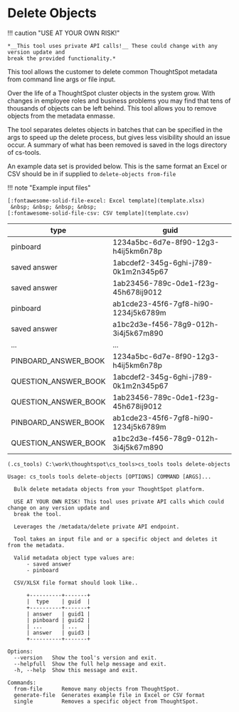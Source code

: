# Delete Objects

!!! caution "USE AT YOUR OWN RISK!"

    *__This tool uses private API calls!__ These could change with any version update and
    break the provided functionality.*

This tool allows the customer to delete common ThoughtSpot metadata from command line
args or file input. 

Over the life of a ThoughtSpot cluster objects in the system grow. With changes in
employee roles and business problems you may find that tens of thousands of objects can
be left behind. This tool allows you to remove objects from the metadata enmasse. 

The tool separates deletes objects in batches that can be specified in the args to speed
up the delete process, but gives less visibility should an issue occur. A summary of
what has been removed is saved in the logs directory of cs-tools. 

An example data set is provided below. This is the same format an Excel or CSV should be
in if supplied to `delete-objects from-file`

!!! note "Example input files"

    [:fontawesome-solid-file-excel: Excel template](template.xlsx)
     &nbsp; &nbsp; &nbsp; &nbsp; 
    [:fontawesome-solid-file-csv: CSV template](template.csv)


| type                 | guid                                 |
| -------------------- | ------------------------------------ |
| pinboard             | 1234a5bc-6d7e-8f90-12g3-h4ij5km6n78p |
| saved answer         | 1abcdef2-345g-6ghi-j789-0k1m2n345p67 |
| saved answer         | 1ab23456-789c-0de1-f23g-45h678ij9012 |
| pinboard             | ab1cde23-45f6-7gf8-hi90-1234j5k6789m |
| saved answer         | a1bc2d3e-f456-78g9-012h-3i4j5k67m890 |
| ...                  | ...                                  |
| PINBOARD_ANSWER_BOOK | 1234a5bc-6d7e-8f90-12g3-h4ij5km6n78p |
| QUESTION_ANSWER_BOOK | 1abcdef2-345g-6ghi-j789-0k1m2n345p67 |
| QUESTION_ANSWER_BOOK | 1ab23456-789c-0de1-f23g-45h678ij9012 |
| PINBOARD_ANSWER_BOOK | ab1cde23-45f6-7gf8-hi90-1234j5k6789m |
| QUESTION_ANSWER_BOOK | a1bc2d3e-f456-78g9-012h-3i4j5k67m890 |

```console
(.cs_tools) C:\work\thoughtspot\cs_tools>cs_tools tools delete-objects

Usage: cs_tools tools delete-objects [OPTIONS] COMMAND [ARGS]...

  Bulk delete metadata objects from your ThoughtSpot platform.

  USE AT YOUR OWN RISK! This tool uses private API calls which could change on any version update and
  break the tool.

  Leverages the /metadata/delete private API endpoint.

  Tool takes an input file and or a specific object and deletes it from the metadata.

  Valid metadata object type values are:
      - saved answer
      - pinboard

  CSV/XLSX file format should look like..

      +----------+-------+
      |  type    | guid  |
      +----------+-------+
      | answer   | guid1 |
      | pinboard | guid2 |
      | ...      | ...   |
      | answer   | guid3 |
      +----------+-------+

Options:
  --version   Show the tool's version and exit.
  --helpfull  Show the full help message and exit.
  -h, --help  Show this message and exit.

Commands:
  from-file      Remove many objects from ThoughtSpot.
  generate-file  Generates example file in Excel or CSV format
  single         Removes a specific object from ThoughtSpot.
```
